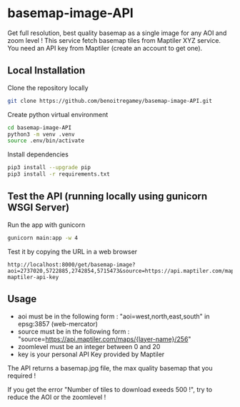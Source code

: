 # basemap-image-API
Get full resolution, best quality basemap as a single image for any AOI and zoom level ! This service fetch basemap tiles from Maptiler XYZ service. You need an API key from Maptiler (create an account to get one). 

## Local Installation
Clone the repository locally
```bash
git clone https://github.com/benoitregamey/basemap-image-API.git
```
Create python virtual environment
```bash
cd basemap-image-API
python3 -m venv .venv
source .env/bin/activate
```
Install dependencies
```bash
pip3 install --upgrade pip        
pip3 install -r requirements.txt
```

## Test the API (running locally using gunicorn WSGI Server)
Run the app with gunicorn
```bash
gunicorn main:app -w 4        
```
Test it by copying the URL in a web browser
```url
http://localhost:8000/get/basemap-image?aoi=2737020,5722885,2742854,5715473&source=https://api.maptiler.com/maps/topo/256&zoomlevel=14&key=your-maptiler-api-key       
```

## Usage
* aoi must be in the following form : "aoi=west,north,east,south" in epsg:3857 (web-mercator)
* source must be in the following form : "source=https://api.maptiler.com/maps/{layer-name}/256"
* zoomlevel must be an integer between 0 and 20
* key is your personal API Key provided by Maptiler

The API returns a basemap.jpg file, the max quality basemap that you required !

If you get the error "Number of tiles to download exeeds 500 !", try to reduce the AOI or the zoomlevel !
